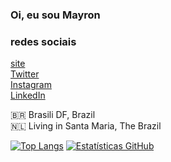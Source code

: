 ### Oi, eu sou Mayron 

### redes sociais 

[site](https://beacons.ai/eumayron) <br>
[Twitter](https://twitter.com/MyMalaquias) <br>
[Instagram](https://www.instagram.com/eumayronn/) <br>
[LinkedIn](https://www.linkedin.com/in/lucasmontano/) <br>

🇧🇷 Brasili DF, Brazil <br>
🇳🇱 Living in Santa Maria, The Brazil <br>

[![Top Langs](https://github-readme-stats.vercel.app/api/top-langs/?username=seu-username&layout=compact&theme=radical)](https://github.com/anuraghazra/github-readme-stats)
[![Estatísticas GitHub](https://github-readme-stats.vercel.app/api?username=seu-username&show_icons=true&count_private=true&hide=prs,issues,contribs&theme=radical)](https://github.com/anuraghazra/github-readme-stats)
